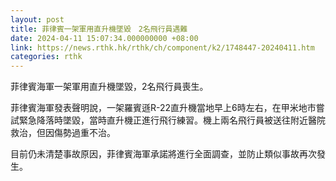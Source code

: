 ```yaml
---
layout: post
title: 菲律賓一架軍用直升機墜毀　2名飛行員遇難
date: 2024-04-11 15:07:34.000000000 +08:00
link: https://news.rthk.hk/rthk/ch/component/k2/1748447-20240411.htm
categories: rthk
---
```


菲律賓海軍一架軍用直升機墜毀，2名飛行員喪生。 

菲律賓海軍發表聲明說，一架羅賓遜R-22直升機當地早上6時左右，在甲米地市嘗試緊急降落時墜毀，當時直升機正進行飛行練習。機上兩名飛行員被送往附近醫院救治，但因傷勢過重不治。
 
目前仍未清楚事故原因，菲律賓海軍承諾將進行全面調查，並防止類似事故再次發生。
